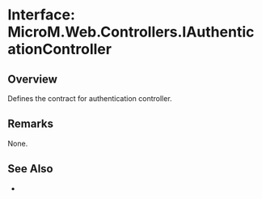 # Interface: MicroM.Web.Controllers.IAuthenticationController
## Overview
Defines the contract for authentication controller.

## Remarks
None.

## See Also
-
